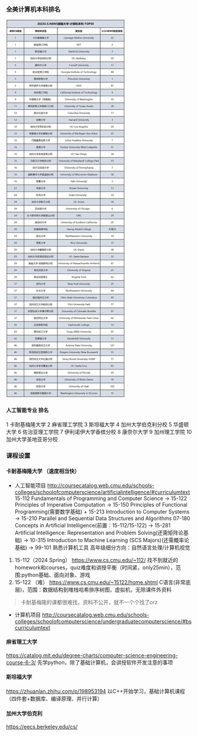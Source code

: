 ### 全美计算机本科排名
![alt text](image.png)
#### 人工智能专业 排名
1 卡耐基梅隆大学
2 麻省理工学院
3 斯坦福大学
4 加州大学伯克利分校
5 华盛顿大学
6 佐治亚理工学院
7 伊利诺伊大学香槟分校
8 康奈尔大学
9 加州理工学院
10 加州大学圣地亚哥分校

### 课程设置
#### 卡耐基梅隆大学 （速度相当快）
* 人工智能项目
http://coursecatalog.web.cmu.edu/schools-colleges/schoolofcomputerscience/artificialintelligence/#curriculumtext
15-112 Fundamentals of Programming and Computer Science -> 15-122 Principles of Imperative Computation -> 15-150 Principles of Functional Programming(需要数学基础) + 15-213 Introduction to Computer Systems -> 15-210 Parallel and Sequential Data Structures and Algorithms
07-180 Concepts in Artificial Intelligence(前置：15-112/15-122) -> 15-281 Artificial Intelligence: Representation and Problem Solving(还需矩阵论基础) -> 10-315 Introduction to Machine Learning (SCS Majors)(还需概率论基础) -> 
99-101 熟悉计算机工具
高年级细分方向：自然语言处理/计算机视觉
1. 15-112（2024 Spring）
https://www.cs.cmu.edu/~112/
找不到就近的homework和courses，quiz难度和讲授平衡（时间紧，only25min），范围:python基础、面向对象、游戏
2. 15-122 （难）
https://www.cs.cmu.edu/~15122/home.shtml
C语言(非常底层)，范围：数据结构到堆栈哈希排序树图，虚拟机，无除课件外资料
> 卡耐基梅隆的课都很难找，资料不公开，就不一个个找了orz
* 计算机项目
http://coursecatalog.web.cmu.edu/schools-colleges/schoolofcomputerscience/undergraduatecomputerscience/#bscurriculumtext
#### 麻省理工大学
https://catalog.mit.edu/degree-charts/computer-science-engineering-course-6-3/
先学python，除了基础计算机，会讲授软件开发注意的事项
#### 斯坦福大学
https://zhuanlan.zhihu.com/p/198953194
以C++开始学习，基础计算机课程（四件套+数据库、编译原理、并行计算）
#### 加州大学伯克利
https://eecs.berkeley.edu/cs/

